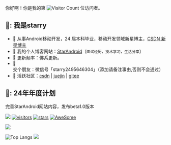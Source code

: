 你好啊！你是我的第 ![Visitor Count](https://profile-counter.glitch.me/starrylixu/count.svg) 位访问者。

## 🎯: 我是starry

- :apple: 从事Android移动开发，24 届本科毕业，移动开发领域新星博主，[CSDN 新星博主](https://ahoy-starry.blog.csdn.net/)
- :cookie: 我的个人博客网站：[StarAndroid](https://starrylixu.online/)（`面试经历，技术学习，生活分享`）
- :strawberry: 更新频率：佛系更新。
- :tangerine: 交个朋友：微信号「starry2495646304」（添加请备注事由,否则不会通过）
- :watermelon: 活跃社区：[csdn](https://ahoy-starry.blog.csdn.net/) | [juejin](https://juejin.cn/user/1258265331121399) | [gitee](http://gitee.com/starry_lixu)

## 🍎: 24年年度计划
完善StarAndroid网站内容，发布beta1.0版本

<a href="https://github.com/starrylixu"><img src="https://img.shields.io/github/stars/starrylixu?color=faf408&label=github%20stars&logo=github" /></a>
[![visitors](https://visitor-badge.laobi.icu/badge?page_id=starrylixu.starrylixu)](https://visitor-badge.laobi.icu/badge?page_id=starrylixu.starrylixu)
[![stars](https://img.shields.io/github/stars/starrylixu?color=fefb7b&logo=Undertale)](https://github-readme-stats.vercel.app/api?username=starrylixu&hide_title=false&hide_border=true&show_icons=true&include_all_commits=true&line_height=20&bg_color=0,EC6C6C,FFD479,FFFC79,73FA79&theme=graywhite&locale=cn)
[![AweSome](https://img.shields.io/badge/Awesome-Chocolate-c780fa?logo=Awesome-Lists)](https://github.com/starrylixu/awesome-stars-chocolate#readme)


![](https://github-readme-stats.vercel.app/api?username=starrylixu&show_icons=true&theme=transparent)

![Top Langs](https://github-readme-stats.vercel.app/api/top-langs/?username=starrylixu&layout=compact&theme=tokyonight)
![](https://github-readme-activity-graph.cyclic.app/graph?username=starrylixu&theme=dracula)



